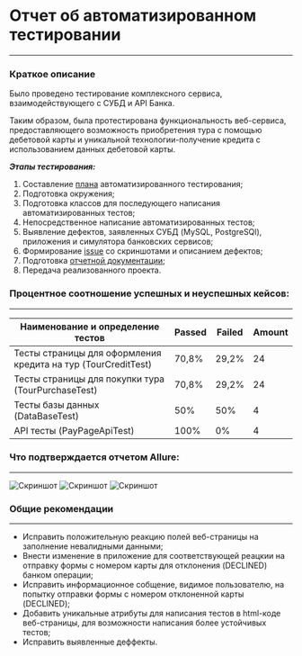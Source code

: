 # Отчет об автоматизированном тестировании
***
### Краткое описание

Было проведено тестирование комплексного сервиса, взаимодействующего с СУБД и API Банка.

Таким образом, была протестирована функциональность веб-сервиса, предоставляющего возможность приобретения тура с помощью дебетовой карты и уникальной технологии-получение кредита с использованием данных дебетовой карты.

***Этапы тестирования:***
1. Составление [плана](https://github.com/Anasstaisha/QA49-DiplomProject/blob/main/documents/Plan.md) автоматизированного тестирования;
2. Подготовка окружения;
3. Подготовка классов для последующего написания автоматизированных тестов;
4. Непосредственное написание автоматизированных тестов;
5. Выявление дефектов, заявленных СУБД (MySQL, PostgreSQl), приложения и симулятора банковских сервисов;
6. Формирование [issue](https://github.com/Anasstaisha/QA49-DiplomProject/issues) со скриншотами и описанием дефектов;
7. Подготовка [отчетной документации](https://github.com/Anasstaisha/QA49-DiplomProject/tree/main/documents);
8. Передача реализованного проекта. 

### Процентное соотношение успешных и неуспешных кейсов:
***

| Наименование и определение тестов                             | Passed | Failed | Amount |
|---------------------------------------------------------------|--------|--------|--------|
| Тесты страницы для оформления кредита на тур (TourCreditTest) | 70,8%  | 29,2%  | 24     |
| Тесты страницы для покупки тура (TourPurchaseTest)            | 70,8%  | 29,2%  | 24     |
| Тесты базы данных (DataBaseTest)                              | 50%    | 50%    | 4      |
| API тесты (PayPageApiTest)                                    | 100%   | 0%     | 4      |

### Что подтверждается отчетом Allure:
***

![Скриншот](https://sun1-86.userapi.com/impg/3FOceFm8c8oatcEtveLdagmnA92tgU18ZqaIQA/aTh4QStEAJo.jpg?size=1026x827&quality=96&sign=9db89847da9dce2ecac5077519bb53f0&type=album)
![Скриншот](https://sun1-56.userapi.com/impg/X5yoJNVigtW2hdhr7D2wx5x2ikIf0JfJUzqTrw/lugUWFyDFo4.jpg?size=971x969&quality=96&sign=6afc1597e25d353117449bf235af9b9d&type=album)
![Скриншот](https://sun9-80.userapi.com/impg/Dmqgy8hWmDNL8CcG6HJonpTtQv6xb12rjRirVg/StYi3Dy5GkM.jpg?size=967x806&quality=96&sign=743011cedfd8b0c9b4dcba54b8b676ef&type=album)

### Общие рекомендации
***
* Исправить положительную реакцию полей веб-страницы на заполнение невалидными данными;
* Внести изменение в приложение для соответствующей реацкии на отправку формы с номером карты для отклонения (DECLINED) банком операции;
* Исправить информационное собщение, видимое пользователю, на попытку отправки формы с номером отклоненной карты (DECLINED);
* Добавить уникальные атрибуты для написания тестов в html-коде веб-страницы, для возможности написания более устойчивых тестов;
* Исправить выявленные деффекты.

